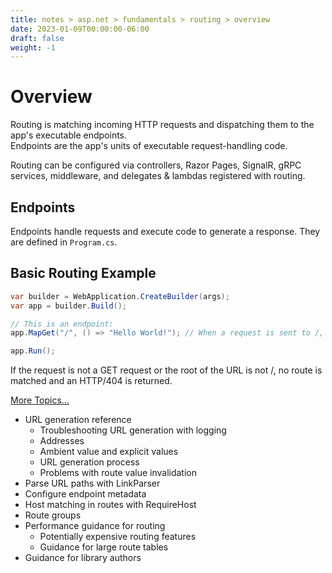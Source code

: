 ```yaml
---
title: notes > asp.net > fundamentals > routing > overview
date: 2023-01-09T00:00:00-06:00
draft: false
weight: -1
---
```


# Overview
Routing is matching incoming HTTP requests and dispatching them to the app's executable endpoints.  
Endpoints are the app's units of executable request-handling code.

Routing can be configured via controllers, Razor Pages, SignalR, gRPC services, middleware, and delegates & lambdas registered with routing.

## Endpoints
Endpoints handle requests and execute code to generate a response.  They are defined in `Program.cs`.

## Basic Routing Example
```cs
var builder = WebApplication.CreateBuilder(args);
var app = builder.Build();

// This is an endpoint:
app.MapGet("/", () => "Hello World!"); // When a request is sent to /, "Hello World" is written to the response

app.Run();
```

If the request is not a GET request or the root of the URL is not /, no route is matched and an HTTP/404 is returned.

[More Topics…](https://learn.microsoft.com/en-us/aspnet/core/fundamentals/routing?view=aspnetcore-7.0)
- URL generation reference
    - Troubleshooting URL generation with logging
    - Addresses
    - Ambient value and explicit values
    - URL generation process
    - Problems with route value invalidation
- Parse URL paths with LinkParser
- Configure endpoint metadata
- Host matching in routes with RequireHost
- Route groups
- Performance guidance for routing
    - Potentially expensive routing features
    - Guidance for large route tables
- Guidance for library authors
